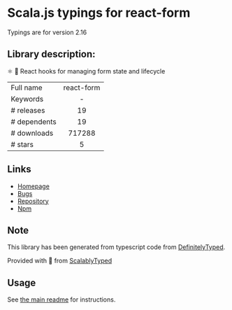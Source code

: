 
# Scala.js typings for react-form

Typings are for version 2.16

## Library description:
⚛️ 💼 React hooks for managing form state and lifecycle

|                    |                 |
| ------------------ | :-------------: |
| Full name          | react-form |
| Keywords           | - |
| # releases         | 19 |
| # dependents       | 19 |
| # downloads        | 717288 |
| # stars            | 5 |

## Links
- [Homepage](https://github.com/tannerlinsley/react-form#readme)
- [Bugs](https://github.com/tannerlinsley/react-form/issues)
- [Repository](https://github.com/tannerlinsley/react-form)
- [Npm](https://www.npmjs.com/package/react-form)
    


## Note
This library has been generated from typescript code from [DefinitelyTyped](https://definitelytyped.org).

Provided with :purple_heart: from [ScalablyTyped](https://github.com/oyvindberg/ScalablyTyped)

## Usage
See [the main readme](../../readme.md) for instructions.


